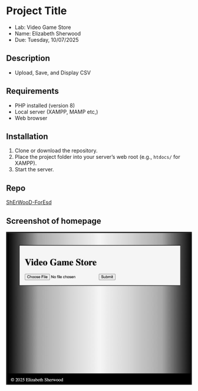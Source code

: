 # Project Title
- Lab: Video Game Store
- Name: Elizabeth Sherwood
- Due: Tuesday, 10/07/2025

## Description
- Upload, Save, and Display CSV

## Requirements
- PHP installed (version 8)
- Local server (XAMPP, MAMP etc,)
- Web browser

## Installation
1. Clone or download the repository.
2. Place the project folder into your server’s web root (e.g., `htdocs/` for XAMPP).
3. Start the server.

## Repo
[ShErWooD-ForEsd](https://github.com/ShErWooD-ForEsd/Video-Game-Store-Lab.git)

## Screenshot of homepage
![Video Game Store Lab](img/homepage.jpeg)